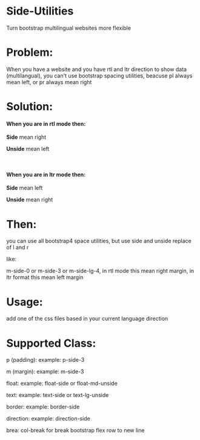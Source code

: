 # Side-Utilities
Turn bootstrap multilingual websites more flexible

<h1>Problem:</h1>
<p>When you have a website and you have rtl and ltr direction to show data (multilangual), you can't use bootstrap spacing utilities, beacuse pl always mean left, or pr always mean right</p>
<h1>Solution:</h1>
<h4>When you are in <strong>rtl</strong> mode then:</h4>
  <p><strong>Side</strong> mean right</p>
  <p><strong>Unside</strong> mean left</p>
<br />
<h4>When you are in <strong>ltr</strong> mode then:</h4>
  <p><strong>Side</strong> mean left</p>
  <p><strong>Unside</strong> mean right</p>
  
  <h1>Then:</h1>
  <p>you can use all bootstrap4 space utilities, but use side and unside replace of l and r</p>
   <p>like:</p>
   <p>m-side-0 or m-side-3 or m-side-lg-4, in rtl mode this mean right margin, in ltr format this mean left margin</p>
   
   <h1>Usage:</h1>
   
   <p>add one of the css files based in your current language direction</p>
   
   <h1>Supported Class:</h1>
   <p>p (padding): example: p-side-3</p>
   <p>m (margin): example: m-side-3</p>
   <p>float: example: float-side or float-md-unside</p>
   <p>text: example: text-side or text-lg-unside</p>
   <p>border: example: border-side</p>
   <p>direction: example: direction-side</p>
   <p>brea: col-break for break bootstrap flex row to new line</p>
   
   
